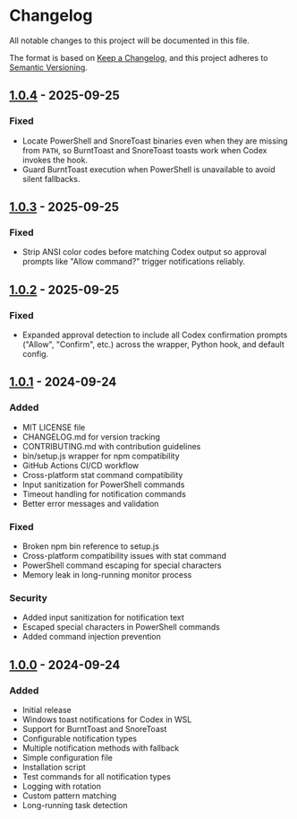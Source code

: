 # Changelog

All notable changes to this project will be documented in this file.

The format is based on [Keep a Changelog](https://keepachangelog.com/en/1.0.0/),
and this project adheres to [Semantic Versioning](https://semver.org/spec/v2.0.0.html).

## [1.0.4] - 2025-09-25

### Fixed
- Locate PowerShell and SnoreToast binaries even when they are missing from `PATH`, so BurntToast and SnoreToast toasts work when Codex invokes the hook.
- Guard BurntToast execution when PowerShell is unavailable to avoid silent fallbacks.

## [1.0.3] - 2025-09-25

### Fixed
- Strip ANSI color codes before matching Codex output so approval prompts like "Allow command?" trigger notifications reliably.

## [1.0.2] - 2025-09-25

### Fixed
- Expanded approval detection to include all Codex confirmation prompts ("Allow", "Confirm", etc.) across the wrapper, Python hook, and default config.

## [1.0.1] - 2024-09-24

### Added
- MIT LICENSE file
- CHANGELOG.md for version tracking
- CONTRIBUTING.md with contribution guidelines
- bin/setup.js wrapper for npm compatibility
- GitHub Actions CI/CD workflow
- Cross-platform stat command compatibility
- Input sanitization for PowerShell commands
- Timeout handling for notification commands
- Better error messages and validation

### Fixed
- Broken npm bin reference to setup.js
- Cross-platform compatibility issues with stat command
- PowerShell command escaping for special characters
- Memory leak in long-running monitor process

### Security
- Added input sanitization for notification text
- Escaped special characters in PowerShell commands
- Added command injection prevention

## [1.0.0] - 2024-09-24

### Added
- Initial release
- Windows toast notifications for Codex in WSL
- Support for BurntToast and SnoreToast
- Configurable notification types
- Multiple notification methods with fallback
- Simple configuration file
- Installation script
- Test commands for all notification types
- Logging with rotation
- Custom pattern matching
- Long-running task detection

[1.0.4]: https://github.com/nomad5/codex-notify-wsl/compare/v1.0.3...v1.0.4
[1.0.3]: https://github.com/nomad5/codex-notify-wsl/compare/v1.0.2...v1.0.3
[1.0.2]: https://github.com/nomad5/codex-notify-wsl/compare/v1.0.1...v1.0.2
[1.0.1]: https://github.com/nomad5/codex-notify-wsl/compare/v1.0.0...v1.0.1
[1.0.0]: https://github.com/nomad5/codex-notify-wsl/releases/tag/v1.0.0
